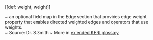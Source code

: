 [[def: weight, weight]]

~ an optional field map in the Edge section that provides edge weight property that enables directed weighted edges and operators that use weights.  
~ Source: Dr. S.Smith
~ More in <a href="https://weboftrust.github.io/WOT-terms/docs/glossary/weight">extended KERI glossary</a>
